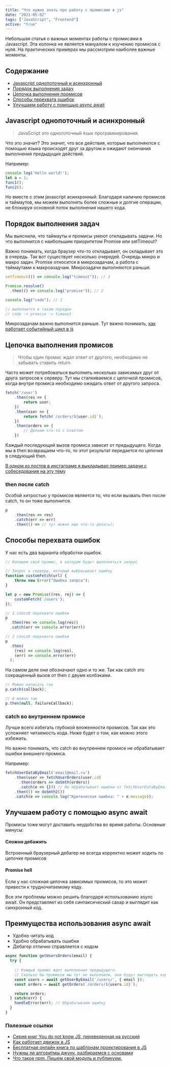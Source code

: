 ```yaml
---
title: "Что нужно знать про работу с промисами в js"
date: "2021-05-02"
tags: ["JavaScript", "Frontend"]
active: "true"
---
```


Небольшая статья о важных моментах работы с промисами в Javascript.
Эта колонка не является мануалом к изучению промисов с нуля.
На практических примерах мы рассмотрим наиболее важные моменты.

## Содержание

<ul>
    <li><a href="#1">Javascript однопоточный и асинхронный</a></li>
    <li><a href="#2">Порядок выполнения задач</a></li>
    <li><a href="#3">Цепочка выполнения промисов</a></li>
    <li><a href="#4">Способы перехвата ошибок</a></li>
    <li><a href="#5">Улучшаем работу с помощью async await</a></li>
</ul>

## Javascript однопоточный и асинхронный<a name="1"></a>

> JavaScript это однопоточный язык программирования.

Что это значит? Это значит, что все действия,
которые выполняются с помощью языка происходят друг за
другом и ожидают окончания выполнения предыдущих действий.

Например:

```javascript
console.log('Hello world!');
let a = 1;
func1();
func2();
```

Но вместе с этим javascript асинхронный.
Благодаря наличию промисов и таймаутов, мы можем выполнять более сложные и долгие операции,
не блокируя основной поток выполнения нашего кода.


## Порядок выполнения задач<a name="2"></a>

Мы выяснили, что таймауты и промисы умеют откладывать задачи.
Но что выполнится с наибольшим приоритетом Promise или setTimeout?

Важно понимать, когда браузер что-то откладывает, он складывает это в очередь.
Так вот существует несколько очередей. Очередь микро и макро задач.
Promise относится в микрозадачам, а работа с таймаутами к макроазадчам.
Микрозадачи выполняются раньше.

```javascript
setTimeout(() => console.log("timeout")); // 3

Promise.resolve()
  .then(() => console.log("promise")); // 2

console.log("code"); // 1

// выполнится в таком порядке
// code -> promise -> timeout
```

Микрозадачам важно выполнится раньше. Тут важно понимать,
<a href="https://learn.javascript.ru/event-loop" target="_blank">как работает событийный цикл в js</a> 

## Цепочка выполнения промисов<a name="3"></a>

> Чтобы один промис ждал ответ от другого, необходимо не забывать ставить return

Часто может потребоваться выполнить несколько зависимых друг от друга запросов к серверу.
Тут мы сталкиваемся с цепочкой промисов, когда внутри промиса необходимо ожидать ответ от другого запроса.

```javascript
fetch('/user')
    .then(res => {
        return user;
    })
    .then(user => {
        return fetch(`/orders/${user.id}`);
    })
    .then(orders => {
        // Делаем что-то с ответом
    })
```

Каждый последующий вызов промиса зависит от предыдущего.
Когда мы в then возвращаем что-то, то этот результат передается по цепочке в следующий then.

<a href="https://www.instagram.com/p/CLlhmsZglRa/" target="_blank">В одном из постов в инстаграме я выкладывал пример задачи с собеседования на эту тему</a> 

### then после catch

Особой хитростью у промисов является то, что если вызвать then после catch, то он тоже выполнится.

```javascript
p
    .then(res => res)
    .catch(err => err)
    .then(() => // тут можно еще что-то делать);
```

## Способы перехвата ошибок<a name="4"></a>

У нас есть два варианта обработки ошибок.

```javascript
// Напишем свой промис, в котором будет выполняться запрос

// Запрос к серверу, который выбрасывает ошибку
function customFetch(url) {
    throw new Error("Ошибка запрса");
}

let p = new Promise((res, rej) => {
    customFetch('/users');
});

// 1 способ перехвата ошибки
p
  .then(res => console.log(res))
  .catch(err => console.error(err))

// 2 способ перехвата ошибки
p
  .then(
    (res) => console.log(res),
    (err) => console.error(err)
  );
```

На самом деле они обозначают одно и то же. Так как catch это сокращенный вызов от then с двумя колбэками.

```javascript
// Можно написать так
p.catch(callback);

// А можно так
p.then(null, failureCallback);
```

### catch во внутреннем промисе

Лучше всего избегать глубокой вложенности промисов. Так как это усложняет читаемость кода.
Ниже будет о том, как можно этого избежать.

Но важно понимать, что catch во внутреннем промисе не обрабатывает ошибки внешнего промиса.

Например:

```javascript
fetchUserDataByEmail('email@mail.ru')
    .then(user => fetchUserOrders(user.id)
      .then(orders => doSmth(orders))
      .catch(e => {})) // Не обрабатывает ошибки от fetchUserDataByEmail
    .then(() => doSmth2())
    .catch(e => console.log("Критическая ошибка: " + e.message));
```

## Улучшаем работу с помощью async await<a name="5"></a>

Промисы тоже могут доставить неудобства во время работы. Основные минусы:

#### Сложно дебажить

Встроенный браузерный дебагер не всегда корректно может ходить по цепочке промисов

#### Promise hell

Если у нас сложная цепочка зависимых промисов, то это может привести к трудночитаемому коду.

Все эти проблемы можно решить благодаря использованию async await.
Он представляет из себя синтаксический сахар и выглядит как синхронный код.

## Преимущества использования async await

- Удобно читать код
- Удобно обрабатывать ошибки
- Дебагер отлично справляется с кодом

```javascript
async function getUsersOrders(email) {
  try {
  
    // Каждый промис ждет выполнения предыдущего.
    // Сколько бы промисов мы тут не выполнили, они будут выглядеть как синхронный код, который удобно читать.
    const users = await getUserByEmail('/users/', { email });
    const orders = await getOrders(`/orders/${users.id}`);

    return orders;
  } catch(err) {
    handleError(err); // Обрабатываем ошибку
  }
}
```

### Полезные ссылки

- <a href="https://github.com/azat-io/you-dont-know-js-ru" target="_blank">Серия книг You do not know JS, переведенная на русский</a>
- <a href="https://habr.com/ru/company/ruvds/blog/337042/" target="_blank">Как работает движок в JS</a>
- <a href="https://addyosmani.com/resources/essentialjsdesignpatterns/book/#constructorpatternjavascript" target="_blank">Бесплатная онлайн книга по шаблонам проектирования в JS</a>
- <a href="https://chillcoding.dev/what-you-need-to-know-about-algorithms/" target="_blank">Нужны ли алгоритмы джуну, разбираемся с основами</a>
- <a href="https://chillcoding.dev/create-own-npm-package/" target="_blank">Что такое npm. Пишем свой модуль и публикуем.</a>
